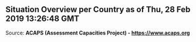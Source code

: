 ## Situation Overview per Country as of Thu, 28 Feb 2019 13:26:48 GMT

Source: **ACAPS (Assessment Capacities Project) - https://www.acaps.org**